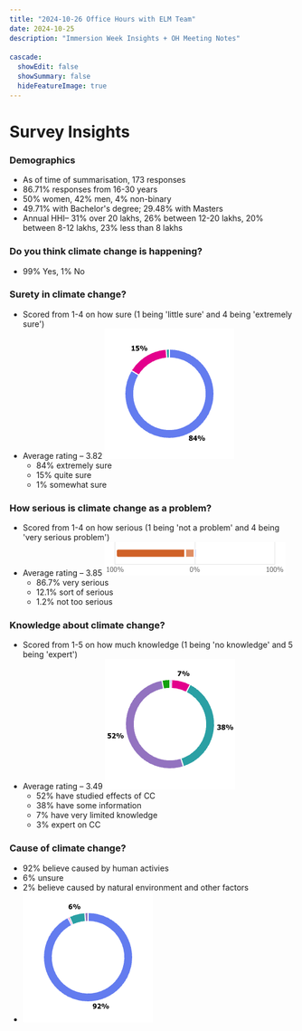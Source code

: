 ```yaml
---
title: "2024-10-26 Office Hours with ELM Team"
date: 2024-10-25
description: "Immersion Week Insights + OH Meeting Notes"

cascade:
  showEdit: false
  showSummary: false
  hideFeatureImage: true
---
```

# Survey Insights

### Demographics

- As of time of summarisation, 173 responses
- 86.71% responses from 16-30 years
- 50% women, 42% men, 4% non-binary
- 49.71% with Bachelor's degree; 29.48% with Masters
- Annual HHI– 31% over 20 lakhs, 26% between 12-20 lakhs, 20% between 8-12 lakhs, 23% less than 8 lakhs

### Do you think climate change is happening?

- 99% Yes, 1% No

### Surety in climate change?

- Scored from 1-4 on how sure (1 being 'little sure' and 4 being 'extremely sure')
- Average rating – 3.82 <img src = "CC_Confidence.png">
    - 84% extremely sure
    - 15% quite sure
    - 1% somewhat sure

### How serious is climate change as a problem?

- Scored from 1-4 on how serious (1 being 'not a problem' and 4 being 'very serious problem')
- Average rating – 3.85 <img src = "CC_Seriousness.png">
    - 86.7% very serious
    - 12.1% sort of serious
    - 1.2% not too serious

 ### Knowledge about climate change?

- Scored from 1-5 on how much knowledge (1 being 'no knowledge' and 5 being 'expert')
- Average rating – 3.49 <img src = "CC_Knowledge.png">
    - 52% have studied effects of CC
    - 38% have some information
    - 7% have very limited knowledge
    - 3% expert on CC
 
 ### Cause of climate change?

- 92% believe caused by human activies
- 6% unsure
- 2% believe caused by natural environment and other factors
- <img src = "CC_Cause.png">























